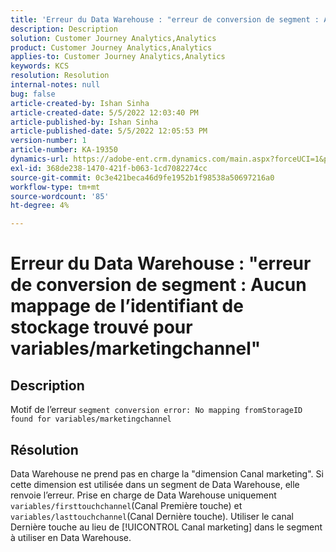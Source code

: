 ```yaml
---
title: 'Erreur du Data Warehouse : "erreur de conversion de segment : Aucun mappage de l’identifiant de stockage trouvé pour les variables/marketingchannel"'
description: Description
solution: Customer Journey Analytics,Analytics
product: Customer Journey Analytics,Analytics
applies-to: Customer Journey Analytics,Analytics
keywords: KCS
resolution: Resolution
internal-notes: null
bug: false
article-created-by: Ishan Sinha
article-created-date: 5/5/2022 12:03:40 PM
article-published-by: Ishan Sinha
article-published-date: 5/5/2022 12:05:53 PM
version-number: 1
article-number: KA-19350
dynamics-url: https://adobe-ent.crm.dynamics.com/main.aspx?forceUCI=1&pagetype=entityrecord&etn=knowledgearticle&id=6b3d8862-6bcc-ec11-a7b5-6045bd00db25
exl-id: 368de238-1470-421f-b063-1cd7082274cc
source-git-commit: 0c3e421beca46d9fe1952b1f98538a50697216a0
workflow-type: tm+mt
source-wordcount: '85'
ht-degree: 4%

---
```


# Erreur du Data Warehouse : &quot;erreur de conversion de segment : Aucun mappage de l’identifiant de stockage trouvé pour variables/marketingchannel&quot;

## Description

Motif de l’erreur `segment conversion error: No mapping fromStorageID found for variables/marketingchannel`

## Résolution


Data Warehouse ne prend pas en charge la &quot;dimension Canal marketing&quot;. Si cette dimension est utilisée dans un segment de Data Warehouse, elle renvoie l’erreur. Prise en charge de Data Warehouse uniquement `variables/firsttouchchannel`(Canal Première touche) et `variables/lasttouchchannel`(Canal Dernière touche). Utiliser le canal Dernière touche au lieu de [!UICONTROL Canal marketing] dans le segment à utiliser en Data Warehouse.
